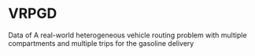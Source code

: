 # VRPGD
Data of A real-world heterogeneous vehicle routing problem with multiple compartments and multiple trips for the gasoline delivery
